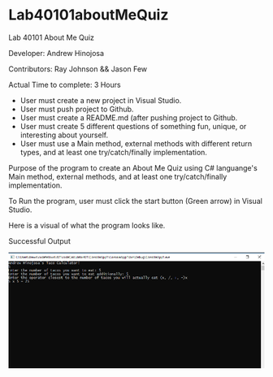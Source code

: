 # Lab40101aboutMeQuiz

Lab 40101 About Me Quiz

Developer: Andrew Hinojosa

Contributors: Ray Johnson && Jason Few

Actual Time to complete: 3 Hours

* User must create a new project in Visual Studio. 
* User must push project to Github.
* User must create a README.md (after pushing project to Github.
* User must create 5 different questions of something fun, unique, or interesting about yourself.
* User must use a Main method, external methods with different return types, and at least one try/catch/finally implementation.

Purpose of the program to create an About Me Quiz using C# languange's Main method, external methods, and at least one try/catch/finally implementation.

To Run the program, user must click the start button (Green arrow) in Visual Studio.

Here is a visual of what the program looks like.

Successful Output

![output](https://github.com/drewsview34/codeCalculator401/blob/master/Assests/Capture.PNG)
